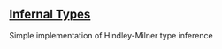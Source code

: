 
[Infernal Types](https://goc.vivint.com/problems/hm)
---

Simple implementation of Hindley-Milner type inference
